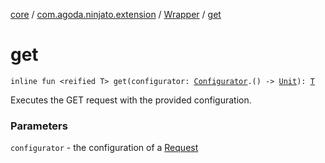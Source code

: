 [core](../../index.md) / [com.agoda.ninjato.extension](../index.md) / [Wrapper](index.md) / [get](./get.md)

# get

`inline fun <reified T> get(configurator: `[`Configurator`](../../com.agoda.ninjato.http/-request/-configurator/index.md)`.() -> `[`Unit`](https://kotlinlang.org/api/latest/jvm/stdlib/kotlin/-unit/index.html)`): `[`T`](get.md#T)

Executes the GET request with the provided configuration.

### Parameters

`configurator` - the configuration of a [Request](../../com.agoda.ninjato.http/-request/index.md)